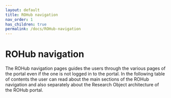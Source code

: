 ```yaml
---
layout: default
title: ROHub navigation
nav_order: 1
has_children: true
permalink: /docs/ROHub-navigation
---
```


# ROHub navigation

The ROHub navigation pages guides the users through the various pages of the portal even if the one is not logged in to the portal. In the following table of contents the user can read about the main sections of the ROHub navigation and also separately about the Research Object architecture of the ROHub portal.
